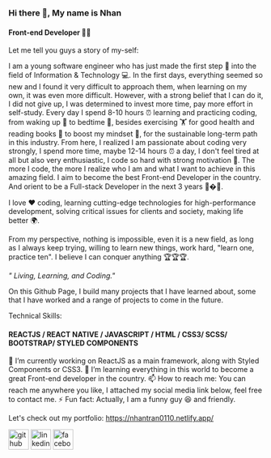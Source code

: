 ### Hi there 👋, My name is Nhan 
#### Front-end Developer 🧑‍💻

Let me tell you guys a story of my-self:

I am a young software engineer who has just made the first step 🐾 into the field of Information & Technology 💻. In the first days, everything seemed so new and I found it very difficult to approach them, when learning on my own, it was even more difficult. However, with a strong belief that I can do it, I did not give up, I was determined to invest more time, pay more effort in self-study. Every day I spend 8-10 hours ⏰ learning and practicing coding, from waking up 🌄 to bedtime 🌃, besides exercising 🏋️ for good health and reading books 📖 to boost my mindset 🧠, for the sustainable long-term path in this industry. From here, I realized I am passionate about coding very strongly, I spend more time, maybe 12-14 hours ⏰ a day, I don't feel tired at all but also very enthusiastic, I code so hard with strong motivation 💯. The more I code, the more I realize who I am and what I want to achieve in this amazing field. I aim to become the best Front-end Developer in the country. And orient to be a Full-stack Developer in the next 3 years 💪�💪.

I love ❤️ coding, learning cutting-edge technologies for high-performance development, solving critical issues for clients and society, making life better 🌍.

From my perspective, nothing is impossible, even it is a new field, as long as I always keep trying, willing to learn new things, work hard, "learn one, practice ten". I believe I can conquer anything 🏆🏆🏆.

*" Living, Learning, and Coding."*

On this Github Page, I build many projects that I have learned about, some that I have worked and a range of projects to come in the future.

Technical Skills:
#### REACTJS / REACT NATIVE / JAVASCRIPT / HTML / CSS3/ SCSS/ BOOTSTRAP/ STYLED COMPONENTS

🔭 I’m currently working on ReactJS as a main framework, along with Styled Components or CSS3.
🌱 I’m learning everything in this world to become a great Front-end developer in the country.
📫 How to reach me: You can reach me anywhere you like, I attached my social media link below, feel free to contact me. 
⚡ Fun fact: Actually, I am a funny guy 😆 and friendly.

Let's check out my portfolio: https://nhantran0110.netlify.app/

[<img src="https://img.icons8.com/ios-filled/50/ffffff/github.png" alt='github' height='40'>](https://github.com/https://github.com/Fightlite)  [<img src="https://img.icons8.com/ios-filled/50/ffffff/linkedin.png" alt='linkedin' height='40'>](https://www.linkedin.com/in/https://www.linkedin.com/in/tran-trong-nhan-b4a662132//)  [<img src="https://img.icons8.com/ios-filled/50/ffffff/facebook-new.png" alt='facebook' height='40'>](https://www.facebook.com/https://www.facebook.com/kimkibin09/)
